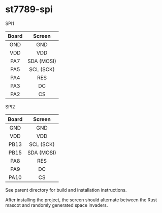 # st7789-spi

SPI1

|  Board |   Screen    |
|:------:|:-----------:|
|  GND   |  GND        |
|  VDD   |  VDD        |
|  PA7   |  SDA (MOSI) |
|  PA5   |  SCL (SCK)  |
|  PA4   |  RES        |
|  PA3   |  DC         |
|  PA2   |  CS         |

SPI2

|  Board |   Screen    |
|:------:|:-----------:|
|  GND   |  GND        |
|  VDD   |  VDD        |
|  PB13  |  SCL (SCK)  |
|  PB15  |  SDA (MOSI) |
|  PA8   |  RES        |
|  PA9   |  DC         |
|  PA10  |  CS         |


See parent directory for build and installation instructions.

After installing the project, the screen should alternate between the Rust mascot and randomly generated space invaders.
